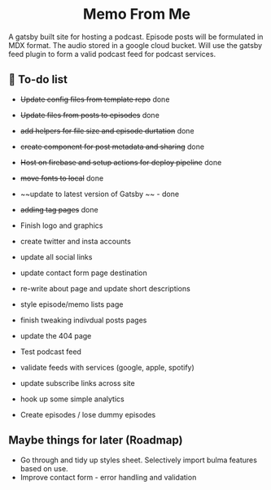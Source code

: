 <h1 align="center">
Memo From Me
</h1>
<p>A gatsby built site for hosting a podcast. Episode posts will be formulated in MDX format. The audio stored in a google cloud bucket. Will use the gatsby feed plugin to form a valid podcast feed for podcast services.</p>

## 🚀 To-do list

- ~~Update config files from template repo~~ done
- ~~Update files from posts to episodes~~ done
- ~~add helpers for file size and episode durtation~~ done
- ~~create component for post metadata and sharing~~ done
- ~~Host on firebase and setup actions for deploy pipeline~~ done
- ~~move fonts to local~~ done
- ~~update to latest version of Gatsby ~~ - done
- ~~adding tag pages~~ done

- Finish logo and graphics
- create twitter and insta accounts
- update all social links
- update contact form page destination
- re-write about page and update short descriptions
- style episode/memo lists page
- finish tweaking indivdual posts pages
- update the 404 page
- Test podcast feed
- validate feeds with services (google, apple, spotify)
- update subscribe links across site
- hook up some simple analytics
- Create episodes / lose dummy episodes

## Maybe things for later (Roadmap)

- Go through and tidy up styles sheet. Selectively import bulma features based on use.
- Improve contact form - error handling and validation
